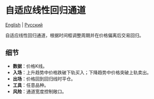 # 自适应线性回归通道
[English](README.md) | [Русский](README_ru.md)

自适应线性回归通道，根据时间框调整周期并在价格偏离后交易回归。

## 细节

- **数据**：价格K线。
- **入场**：上升趋势中价格跌破下轨买入；下降趋势中价格突破上轨卖出。
- **出场**：价格回到回归线时平仓。
- **工具**：任意品种。
- **风险**：通道宽度控制敞口。
